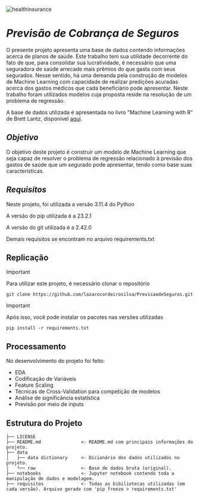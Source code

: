 ![healthinsurance](https://github.com/lazarocordeirosilva/PrevisaodeSeguros/assets/132832478/ffca5ae5-b468-4236-9017-db62c86aae2b)

# *Previsão de Cobrança de Seguros*
O presente projeto apresenta uma base de dados contendo informações acerca de planos de saúde. Este trabalho tem sua utilidade decorrente do fato de que, para consolidar sua lucratividade, é necessário que uma seguradora de saúde arrecade mais prêmios do que gasta com seus segurados. Nesse sentido, há uma demanda pela construção de modelos de Machine Learning com capacidade de realizar predições acuradas acerca dos gastos médicos que cada beneficiário pode apresentar. Neste trabalho foram utilizados modelos cuja proposta reside na resolução de um problema de regressão. 

A base de dados utilizada é apresentada no livro "Machine Learning with R" de Brett Lantz, disponível [aqui](https://github.com/stedy/Machine-Learning-with-R-datasets).

## *Objetivo*
O objetivo deste projeto é construir um modelo de Machine Learning que seja capaz de resolver o problema de regressão relacionado à previsão dos gastos de saúde que um segurado pode apresentar, tendo como base suas características.

## *Requisitos* 
Neste projeto, foi utilizada a versão 3.11.4 do Python

A versão do pip utilizada é a 23.2.1

A versão do git utilizada é a 2.42.0

Demais requisitos se encontram no arquivo requirements.txt

## Replicação 
> [!IMPORTANT]
> Para utilizar este projeto, é necessário clonar o repositório 

```
git clone https://github.com/lazarocordeirosilva/PrevisaodeSeguros.git
```
> [!IMPORTANT]
> Após isso, você pode instalar os pacotes nas versões utilizadas
```
pip install -r requirements.txt
```

## Processamento
No desenvolvimento do projeto foi feito:
* EDA
* Codificação de Variáveis
* Feature Scaling
* Técnicas de Cross-Validation para competição de modelos
* Análise de significância estatística
* Previsão por meio de inputs


## Estrutura do Projeto 

```
├── LICENSE
├── README.md               <- README.md com principais informações do projeto.
├── data
│   ├── data dictionary     <- Dicionário dos dados utilizados no projeto.
│   └── raw                 <- Base de dados bruta (original).
├── notebooks               <- Jupyter notebook contendo toda a manipulação de dados e modelagem.
├── requisitos              <- Todas as bibiliotecas utilizadas (em cada versão). Arquivo gerado com 'pip freeze > requirements.txt'
```




